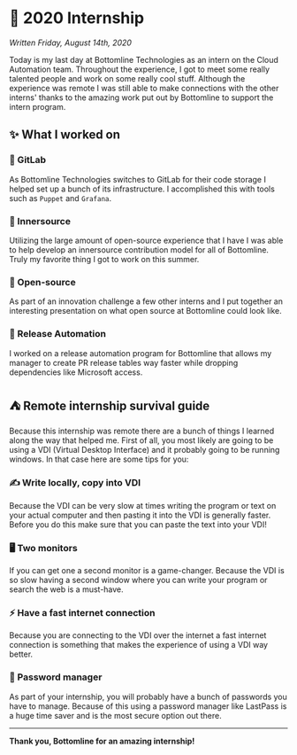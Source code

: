 # 💼 2020 Internship

_Written Friday, August 14th, 2020_

Today is my last day at Bottomline Technologies as an intern on the Cloud Automation team. Throughout the experience, I got to meet some really talented people and work on some really cool stuff. Although the experience was remote I was still able to make connections with the other interns' thanks to the amazing work put out by Bottomline to support the intern program.

## ✨ What I worked on

### 🦊 GitLab

As Bottomline Technologies switches to GitLab for their code storage I helped set up a bunch of its infrastructure. I accomplished this with tools such as `Puppet` and `Grafana`.

### 🤝 Innersource

Utilizing the large amount of open-source experience that I have I was able to help develop an innersource contribution model for all of Bottomline. Truly my favorite thing I got to work on this summer.

### 🚀 Open-source

As part of an innovation challenge a few other interns and I put together an interesting presentation on what open source at Bottomline could look like.

### 🤖 Release Automation

I worked on a release automation program for Bottomline that allows my manager to create PR release tables way faster while dropping dependencies like Microsoft access.

## ⛺️ Remote internship survival guide

Because this internship was remote there are a bunch of things I learned along the way that helped me. First of all, you most likely are going to be using a VDI (Virtual Desktop Interface) and it probably going to be running windows. In that case here are some tips for you:

### ✍️ Write locally, copy into VDI

Because the VDI can be very slow at times writing the program or text on your actual computer and then pasting it into the VDI is generally faster. Before you do this make sure that you can paste the text into your VDI!

### 🖥 Two monitors

If you can get one a second monitor is a game-changer. Because the VDI is so slow having a second window where you can write your program or search the web is a must-have.

### ⚡️ Have a fast internet connection

Because you are connecting to the VDI over the internet a fast internet connection is something that makes the experience of using a VDI way better.

### 🔐 Password manager

As part of your internship, you will probably have a bunch of passwords you have to manage. Because of this using a password manager like LastPass is a huge time saver and is the most secure option out there.

---

**Thank you, Bottomline for an amazing internship!**
